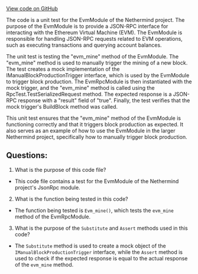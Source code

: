 [View code on GitHub](https://github.com/nethermindeth/nethermind/Nethermind.JsonRpc.Test/Modules/EvmModuleTests.cs)

The code is a unit test for the EvmModule of the Nethermind project. The purpose of the EvmModule is to provide a JSON-RPC interface for interacting with the Ethereum Virtual Machine (EVM). The EvmModule is responsible for handling JSON-RPC requests related to EVM operations, such as executing transactions and querying account balances.

The unit test is testing the "evm_mine" method of the EvmModule. The "evm_mine" method is used to manually trigger the mining of a new block. The test creates a mock implementation of the IManualBlockProductionTrigger interface, which is used by the EvmModule to trigger block production. The EvmRpcModule is then instantiated with the mock trigger, and the "evm_mine" method is called using the RpcTest.TestSerializedRequest method. The expected response is a JSON-RPC response with a "result" field of "true". Finally, the test verifies that the mock trigger's BuildBlock method was called.

This unit test ensures that the "evm_mine" method of the EvmModule is functioning correctly and that it triggers block production as expected. It also serves as an example of how to use the EvmModule in the larger Nethermind project, specifically how to manually trigger block production.
## Questions: 
 1. What is the purpose of this code file?
- This code file contains a test for the EvmModule of the Nethermind project's JsonRpc module.

2. What is the function being tested in this code?
- The function being tested is `Evm_mine()`, which tests the `evm_mine` method of the EvmRpcModule.

3. What is the purpose of the `Substitute` and `Assert` methods used in this code?
- The `Substitute` method is used to create a mock object of the `IManualBlockProductionTrigger` interface, while the `Assert` method is used to check if the expected response is equal to the actual response of the `evm_mine` method.